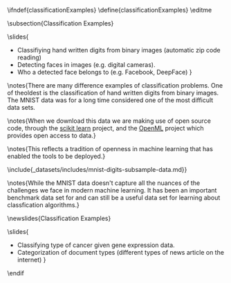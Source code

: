 \ifndef{classificationExamples}
\define{classificationExamples}
\editme

\subsection{Classification Examples}

\slides{
* Classifiying hand written digits from binary images (automatic zip code reading)
* Detecting faces in images (e.g. digital cameras).
* Who a detected face belongs to (e.g. Facebook, DeepFace)
}

\notes{There are many difference examples of classification problems. One of theoldest is the classification of hand written digits from binary images. The MNIST data was for a long time considered one of the most difficult data sets. 

\notes{When we download this data we are making use of open source code, through the [scikit learn](https://scikit-learn.org/stable/) project, and the [OpenML](https://www.openml.org/) project which provides open access to data.}

\notes{This reflects a tradition of openness in machine learning that has enabled the tools to be deployed.}

\include{_datasets/includes/mnist-digits-subsample-data.md}}

\notes{While the MNIST data doesn't capture all the nuances of the challenges we face in modern machine learning. It has been an important benchmark data set for and can still be a useful data set for learning about classfication algorithms.}

\newslides{Classification Examples}

\slides{
* Classifying type of cancer given gene expression data.
* Categorization of document types (different types of news article on the
internet)
}

\endif
